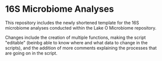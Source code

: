 # 16S Microbiome Analyses
This repository includes the newly shortened template for the 16S microbiome analyses 
conducted within the Lake O Microbiome repository.

Changes include the creation of multiple functions, making the script "editable" (beinbg able to 
know where and what data to change in the scripts), and the addition of more comments explaining 
the processes that are going on in the script.

